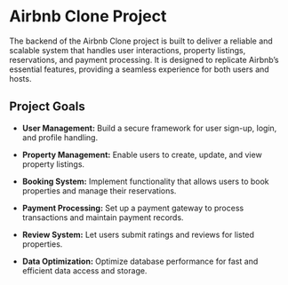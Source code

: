 # Airbnb Clone Project
The backend of the Airbnb Clone project is built to deliver a reliable and scalable system that handles user interactions, property listings, reservations, and payment processing. It is designed to replicate Airbnb’s essential features, providing a seamless experience for both users and hosts.

## Project Goals
* **User Management:** Build a secure framework for user sign-up, login, and profile handling.

* **Property Management:** Enable users to create, update, and view property listings.

* **Booking System:** Implement functionality that allows users to book properties and manage their reservations.

* **Payment Processing:** Set up a payment gateway to process transactions and maintain payment records.

* **Review System:** Let users submit ratings and reviews for listed properties.

* **Data Optimization:** Optimize database performance for fast and efficient data access and storage.